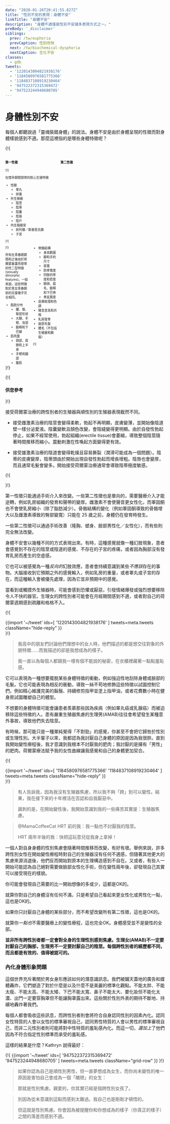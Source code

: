```yaml
---
date: "2020-01-26T20:41:55.827Z"
title: "性別不安的表現：身體不安"
linkTitle: "身體不安"
description: "身體不適僅是性別不安諸多表現方式之一。"
preBody: '_disclaimer'
siblings:
  prev: /tw/euphoria
  prevCaption: 性別欣快
  next: /tw/biochemical-dysphoria
  nextCaption: 生化不安
classes:
  - gdb
tweets:
  - '1220143004821938176'
  - '1184580976581775366'
  - '1184837108919230464'
  - '947522372315369472'
  - '947523244948680705'
---
```


<!-- # Physical Gender Dysphoria

Everyone has heard of the "born in the wrong body" narrative. Physical dysphoria is discomfort over the shape of one's body due to the sexual characteristics it presents. So what body features are we talking about here? -->

# 身體性別不安

每個人都聽說過「靈魂裝錯身體」的說法。身體不安是由於身體呈現的性徵而對身體樣貌感到不適。那麼這裡指的是哪些身體特徵呢？

{!{
<style>

.fact-grid h4 { font-weight: 600;grid-row: 1; }

.fact-grid li {break-inside: avoid;}

@media (min-width: 500px) {
  .fact-grid {
    display: grid;
    grid-template-columns: 1fr 2fr;
    grid-template-rows: min-content 1fr;
    grid-column-gap: 1em;
    font-size: 0.7em;
  }

  .fact-grid .two-col { column-count: 2; }
}

</style>
<div class="fact-grid ">
  <h4>第一性徵</h4>
  <div>
}!}

<!-- The core reproductive features which develop during pregnancy -->

在懷孕期間發育的核心生殖特徵

<!-- - Gonads
  - Testicles
  - Ovaries
- External Genitalia
  - Penis
  - Clitoris
  - Scrotum
  - Labia
  - Vulva
- Internal Reproductive Organs
  - Prostate / Skene's Gland
  - Uterus -->

- 性腺
  - 睪丸
  - 卵巢
- 外生殖器
  - 陰莖
  - 陰蒂
  - 陰囊
  - 陰唇
  - 陰戶
- 內生殖器官
  - 前列腺／斯基恩氏腺
  - 子宮


{!{ </div>  <h4>第二性徵</h4>
<div class="two-col"> }!}

<!-- All sexually dimorphic features which develop during and after puberty as a result of hormone exposure. In general, these features are all nearly identical for both male and female prepubescent children. -->

所有在青春期期間和之後由於荷爾蒙暴露而發育的性二型特徵(sexually dimorphic features)。一般來說，這些特徵對於男女青春期前的兒童幾乎完全相同。

<!-- - Fat Distribution
  - Waist, Hips, Butt Shape
  - Thighs, Arms, Back
  - Cheeks and Jaw Line
- Muscle Mass
  - Neck, Shoulders and Upper Body
  - Arms and Legs
  - Abdominal
- Skeletal Build
  - Range of Height
  - Size of Feet and Hands
  - Width of Shoulders
  - Rib Cage Breadth
  - Thickness and Density of Limbs
  - Forehead, Brow, Cheek and Jaw bones
  - Pelvic Width
- Skin Texture and Tone
- Voice Pitch and Resonance
- Breast Development
- Facial Hair
- Body Hair (excluding genitals and arm pits) -->

- 脂肪分布
  - 腰、臀、臀部形狀
  - 大腿、手臂、背部
  - 臉頰和下巴線
- 肌肉量
  - 頸部、肩膀和上半身
  - 手臂和腿部
  - 腹肌
- 骨骼結構
  - 身高範圍
  - 腳和手的尺寸
  - 肩寬
  - 肋骨寬度
  - 四肢的厚度和密度
  - 額頭、眉毛、臉頰和下巴骨
  - 骨盆寬度
- 皮膚紋理和色調
- 聲音音高和共鳴
- 乳房發育
- 面部毛髮
- 體毛（不包括生殖器和腋窩）

{!{ </div></div> }!}

{!{ <div class="gutter"><div class="card"><div class="card-body"><h4 class="card-title">供您參考</h4> }!}

<!-- The genitals of a transgender person on hormone therapy do not behave remotely like their cisgender counterparts. -->

接受荷爾蒙治療的跨性別者的生殖器與順性別的生殖器表現截然不同。

<!-- - The estrogenic penis softens, erections become less pronounced, and the skin thins and begins to perspire like a vaginal wall. The scrotum softens and changes color, with the perineal raphe becoming more distinct. Due to the cessation of random erections, the erectile tissue will atrophy if not regularly put to use, causing the entire penis to shrink over time. Vibration becomes more effective for arousal. -->

- 接受雌激素治療的陰莖會變得柔軟，勃起不再明顯，皮膚變薄，並開始像陰道壁一樣分泌愛液。陰囊變軟且顏色改變，會陰縫變得更明顯。由於自發性勃起停止，如果不經常使用，勃起組織(erectile tissue)會萎縮，導致整個陰莖隨著時間推移而縮小。震動刺激在性喚起方面變得更有效。

<!-- - The androgenic vagina becomes dryer & prone to tearing (lubrication can be an issue). The skin of the clitoris thickens, and the clitoral glans grows in length and girth due to the onset of random erections. Labia also become thicker, and often hairier. The onset of HRT often results in extreme sensitivity of the clitoris. -->

- 接受雄激素治療的陰道會變得乾燥且容易撕裂（潤滑可能成為一個問題）。陰蒂的皮膚變厚，陰蒂頭由於開始出現自發性勃起而增長增粗。陰唇也會變厚，而且通常毛髮會變多。開始接受荷爾蒙治療通常會導致陰蒂極度敏感。

{!{ </div></div></div> }!}

<!-- Primary characteristics can only be altered through surgical intervention. Some secondary sexual characteristics are also one-way trips and require medical intervention to undo, namely the growth of breast tissue and the deepening of the vocal chords. Estrogen does not make the voice more feminine, and testosterone does not make breasts shrink (aside from the loss of fat). Changes to skeletal structure (such as enlarging from testosterone and the widening of hips from estrogen) can only occur prior to the age of 25, while the body is still growing. -->

第一性徵只能通過手術介入來改變。一些第二性徵也是單向的，需要醫療介入才能逆轉，例如乳房組織的發育和聲帶的變厚。雌激素不會使聲音更女性化，而睪固酮也不會使乳房縮小（除了脂肪減少）。骨骼結構的變化（例如睪固酮導致的骨骼增大以及雌激素導致的臀部變寬）只能在 25 歲之前，身體仍在發育時發生。

<!-- Some secondary traits can be surgically enhanced (breast augmentation, body contouring, facial masculinization / feminization), and some cannot be changed at all. -->

一些第二性徵可以通過手術改善（隆胸、塑身、臉部男性化／女性化），而有些則完全無法改變。

<!-- Physical dysphoria manifests in several different ways. Sometimes this is felt in a sort of phantom limb phenomenon, where the person can feel sensations from a penis or vagina that is not there, an ache in a uterus that does not exist, or a sense of absence on the chest from breasts that have not grown in. -->

身體不安會以幾種不同的方式表現出來。有時，這種感覺就像一種幻肢現象，患者會感覺到不存在的陰莖或陰道的感覺、不存在的子宮的疼痛，或者因為胸部沒有發育乳房而產生的空虛感。

<!-- It can be felt as a sort of *reverse* phantom effect, where the person is persistently aware of something that should *not* be there. The brain is receiving sensory input that it does not expect, such as the weight of breasts, or the presence of testicles or a uterus, and this input takes priority because it isn't expected. -->

它也可以被感覺為一種*反向的*幻肢效應，患者會持續意識到某些*不應該*存在的事物。大腦接收到它預期之外的感覺輸入，例如乳房的重量，或者睪丸或子宮的存在，而這種輸入會被優先處理，因為它並非預期中的感覺。

<!-- It may be felt as horror or revulsion when looking at or touching the external genitals, triggering emotional outbursts or a strong desire to remove the offending organ. AFAB (assigned female at birth) trans people may experience feelings of wrongness during menstruation, or a sense of alien disconnect from their hormone cycle. -->

當看到或觸摸外生殖器時，可能會感到恐懼或厭惡，引發情緒爆發或強烈想要移除令人不快的器官。生理女的跨性別者可能會在月經期間感到不適，或者對自己的荷爾蒙週期感到疏離和格格不入。

{!{ <div class="gutter">{{import '~/tweet' ids=[
  '1220143004821938176'
] tweets=meta.tweets className="hide-reply" }}</div> }!}

> 我高中的朋友們討論他們理想中的女人時，他們描述的都是想交往對象的外貌特徵……而我描述的卻是我想成為的樣子。
>
> 我一直以為每個人都跟我一樣有個不能說的秘密，在衣櫃裡藏著一點點羞恥感。

<!-- It can manifest as a compulsion to be rid of certain body traits, such as obsessively shaving body or facial hair. This can also manifest in the opposite compulsion, leading to meticulous grooming of those traits in order to try to control them, like maintaining a perfect beard, persistently keeping one's nails manicured and polished, or spending hours in the gym attempting to hone one's shape. -->

它可以表現為一種想要擺脫某些身體特徵的衝動，例如強迫性地刮除身體或臉部的毛髮。它也可能表現為相反的衝動，導致一絲不苟地修飾這些特徵以試圖控制它們，例如精心維護完美的鬍鬚、持續修剪指甲並塗上指甲油，或者花費數小時在健身房試圖雕塑自己的體型。

<!-- Undesired physical features may prompt a person to experience envy of people who have been forced to remove those features due to illnesses, such as testicular or breast cancer. AMABs with severe genital dysphoria tend to have a wish for some kind of freak accident that would cause the loss of their phallus. -->

不想要的身體特徵可能會讓患者羨慕那些因為疾病（例如睪丸癌或乳腺癌）而被迫移除這些特徵的人。患有嚴重生殖器焦慮的生理男(AMAB)往往會希望發生某種意外事故，導致他們失去陰莖。

<!-- Sometimes it may just simply be a feeling of being incorrect, which you may not even attribute to gender or sex. For most of my life, I believed that the reason I hate my body was because I was fat. It wasn't until I started transition that I realized I don't hate my fat at all; I hated having *male* fat. The feminine curves that HRT gave me make me feel so much more in tune with my body. -->

有時候，那可能只是一種單純覺得「不對勁」的感覺，你甚至不會把它歸咎於性別或生理性別。大半輩子以來，我都認為我討厭自己身體的原因是因為我很胖。直到我開始變性療程後，我才意識到我根本不討厭我的肥肉；我討厭的是擁有「男性」的肥肉。荷爾蒙療法賦予我的女性曲線讓我感覺和自己的身體更加契合。



{!{ <div class="gutter">{{import '~/tweet' ids=[
  '1184580976581775366'
  '1184837108919230464'
] tweets=meta.tweets className="hide-reply" }}</div> }!}

> 有人告訴我，因為我沒有生殖器焦慮，所以我不夠「跨」到可以變性。結果，我在接下來的十年裡活在否認和自我厭惡中。
>
> 諷刺的是，在開始變性後，我開始意識到我的一些痛苦其實是：生殖器焦慮。

> @MamaCoffeeCat HRT 前的我：我一點也不討厭我的陰莖。
> 
> HRT 兩年半後的我：快把這玩意兒從我身上拿掉！

<!-- The dysphoria one feels about their body can and will change over time, for better and worse. For example, many trans women enter into transition feeling no disconnect with their genitals, but later find that as larger sources of dysphoria melt away, that they become less comfortable with their original configuration. Alternatively, some may assume that they will absolutely need facial feminization surgery, but then, two years into transition, realize they're actually okay with how they look. -->

一個人對自身身體的性別焦慮會隨著時間推移而改變，有好有壞。舉例來說，許多跨性別女性在開始變性療程時對自己的生殖器沒有任何不適感，但隨著其他更大的焦慮來源消退後，他們反而開始對原本的生理構造感到不自在。又或者，有些人一開始可能認為自己絕對需要做臉部女性化手術，但在變性兩年後，卻發現自己其實可以接受現在的樣貌。

<!-- It's okay for you to realize you need more or less than when you started. -->

你可能會發現自己需要的比一開始想像的多或少，這都是OK的。

<!-- It's okay if you don't hate anything about your body and just wish you looked more feminine or masculine. -->

就算你對自己的身體沒有任何不滿，只是希望自己看起來更女性化或男性化一點，這也是OK的。

<!-- It's okay if you only hate some aspects of your body and don't wish to change all of its sexual characteristics. -->

如果你只討厭自己身體的某些部分，而不希望改變所有第二性徵，這也是OK的。

<!-- It's okay if you don't need medical transition *at all*. Body feelings are not the be-all-end-all of transition. -->

就算你*一點也*不需要醫療上的變性療程，這也完全OK。身體感受並不是變性的全部。

<!-- **Total body physical dysphoria is not a requirement to be transgender. AFABs do not have to hate their chest, AMABs do not have to hate their penis. Every trans person's experience is different. All are valid.** -->

**並非所有跨性別者都一定會對全身的生理性別感到焦慮。生理女(AMAB)不一定要討厭自己的胸部，生理男不一定要討厭自己的陰莖。每個跨性別者的經歷都不同，而且都是有效的、值得被認可的。**

<!-- ### Internalized Body Image Issues -->

### 內化身體形象問題

<!-- The world is full of subconscious messages about how men and women's bodies should be shaped. We are bombarded with advertising and media creating a normalized view of what is and is not beautiful. Don't be too fat, don't be too skinny, don't be too tall, don't be too short, don't have too broad of a chin, don't have too large of a nose, wear makeup but don't wear too much makeup, don't leave the house without a bra, but don't let the bra show. On and on and on, the constant barrage of expectations of gendered appearance. -->

這個世界充斥著關於男女身形應該如何的潛意識訊息。我們被鋪天蓋地的廣告和媒體轟炸，它們塑造了對於什麼是以及什麼不是美麗的標準化觀點。不能太胖、不能太瘦、不能太高、不能太矮、下巴不能太寬、鼻子不能太大、要化妝但不能化太濃、出門一定要穿胸罩但不能讓胸罩露出來。這些關於性別外表的期待不斷地、持續地轟炸著我們。

<!-- Everyone absorbs these messages, and trans people internalize the factors which matter to the gender they align with. Those who align with femininity grow up mapping feminine standards onto themselves, those who align with masculinity map masculine standards on to themselves, and enbies may internalize shame around androgyny. This is *on top* of the shame they are loaded with for not living up to their assigned gender's standards. -->

每個人都會吸收這些訊息，而跨性別者則會將符合自身認同性別的因素內化。認同女性特質的人會以女性的標準審視自己，認同男性特質的人會以男性的標準審視自己，而非二元性別者則可能將對中性特質的羞恥感內化。而這一切，*還加上*了他們因為不符合指定性別標準而承受的羞恥感。

<!-- What is the end result of this? Kathryn said it best: -->

這樣的結果是什麼？Kathryn 說得最好：

{!{ {{import '~/tweet' ids=[
  '947522372315369472'
  '947523244948680705'
] tweets=meta.tweets className="grid-row" }} }!}

> 如果你認為自己是順性別男性，但一直夢想成為女生，而你尚未變性的唯一原因是害怕自己會成為一個「醜陋」的女生：
>
> 那就是性別焦慮。親愛的，你其實已經是個跨性別女孩了。

> 別因為從未意識到這點而感到太難過。我自己也是剛剛才頓悟的。
>
> 但這就是性別焦慮。你會因為被提醒你和你想成為的樣子（你真正的樣子）之間的落差而感到不適。